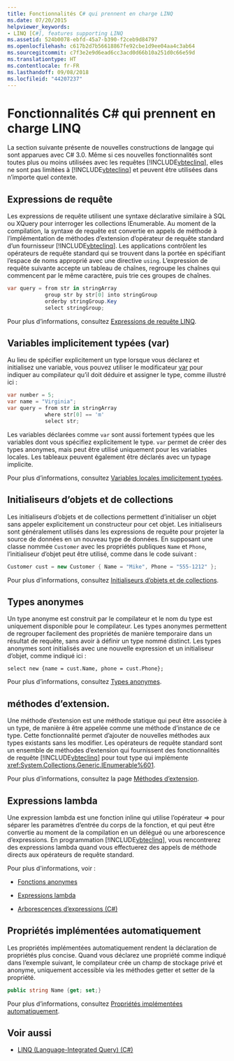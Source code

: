 ```yaml
---
title: Fonctionnalités C# qui prennent en charge LINQ
ms.date: 07/20/2015
helpviewer_keywords:
- LINQ [C#], features supporting LINQ
ms.assetid: 524b0078-ebfd-45a7-b390-f2ceb9d84797
ms.openlocfilehash: c617b2d7b56618867fe92cbe1d9ee04aa4c3ab64
ms.sourcegitcommit: c7f3e2e9d6ead6cc3acd0d66b10a251d0c66e59d
ms.translationtype: HT
ms.contentlocale: fr-FR
ms.lasthandoff: 09/08/2018
ms.locfileid: "44207237"
---
```

# <a name="c-features-that-support-linq"></a>Fonctionnalités C# qui prennent en charge LINQ
La section suivante présente de nouvelles constructions de langage qui sont apparues avec C# 3.0. Même si ces nouvelles fonctionnalités sont toutes plus ou moins utilisées avec les requêtes [!INCLUDE[vbteclinq](~/includes/vbteclinq-md.md)], elles ne sont pas limitées à [!INCLUDE[vbteclinq](~/includes/vbteclinq-md.md)] et peuvent être utilisées dans n’importe quel contexte.  
  
## <a name="query-expressions"></a>Expressions de requête  
 Les expressions de requête utilisent une syntaxe déclarative similaire à SQL ou XQuery pour interroger les collections IEnumerable. Au moment de la compilation, la syntaxe de requête est convertie en appels de méthode à l’implémentation de méthodes d’extension d’opérateur de requête standard d’un fournisseur [!INCLUDE[vbteclinq](~/includes/vbteclinq-md.md)]. Les applications contrôlent les opérateurs de requête standard qui se trouvent dans la portée en spécifiant l’espace de noms approprié avec une directive `using`. L’expression de requête suivante accepte un tableau de chaînes, regroupe les chaînes qui commencent par le même caractère, puis trie ces groupes de chaînes.  
  
```csharp  
var query = from str in stringArray  
            group str by str[0] into stringGroup  
            orderby stringGroup.Key  
            select stringGroup;  
```  
  
 Pour plus d’informations, consultez [Expressions de requête LINQ](../../../../csharp/programming-guide/linq-query-expressions/index.md).  
  
## <a name="implicitly-typed-variables-var"></a>Variables implicitement typées (var)  
 Au lieu de spécifier explicitement un type lorsque vous déclarez et initialisez une variable, vous pouvez utiliser le modificateur [var](../../../../csharp/language-reference/keywords/var.md) pour indiquer au compilateur qu’il doit déduire et assigner le type, comme illustré ici :  
  
```csharp  
var number = 5;  
var name = "Virginia";  
var query = from str in stringArray  
            where str[0] == 'm'  
            select str;  
```  
  
 Les variables déclarées comme `var` sont aussi fortement typées que les variables dont vous spécifiez explicitement le type. `var` permet de créer des types anonymes, mais peut être utilisé uniquement pour les variables locales. Les tableaux peuvent également être déclarés avec un typage implicite.  
  
 Pour plus d’informations, consultez [Variables locales implicitement typées](../../../../csharp/programming-guide/classes-and-structs/implicitly-typed-local-variables.md).  
  
## <a name="object-and-collection-initializers"></a>Initialiseurs d’objets et de collections  
 Les initialiseurs d’objets et de collections permettent d’initialiser un objet sans appeler explicitement un constructeur pour cet objet. Les initialiseurs sont généralement utilisés dans les expressions de requête pour projeter la source de données en un nouveau type de données. En supposant une classe nommée `Customer` avec les propriétés publiques `Name` et `Phone`, l’initialiseur d’objet peut être utilisé, comme dans le code suivant :  
  
```csharp  
Customer cust = new Customer { Name = "Mike", Phone = "555-1212" };  
```  
  
 Pour plus d’informations, consultez [Initialiseurs d’objets et de collections](../../../../csharp/programming-guide/classes-and-structs/object-and-collection-initializers.md).  
  
## <a name="anonymous-types"></a>Types anonymes  
 Un type anonyme est construit par le compilateur et le nom du type est uniquement disponible pour le compilateur. Les types anonymes permettent de regrouper facilement des propriétés de manière temporaire dans un résultat de requête, sans avoir à définir un type nommé distinct. Les types anonymes sont initialisés avec une nouvelle expression et un initialiseur d’objet, comme indiqué ici :  
  
```  
select new {name = cust.Name, phone = cust.Phone};  
```  
  
 Pour plus d’informations, consultez [Types anonymes](../../../../csharp/programming-guide/classes-and-structs/anonymous-types.md).  
  
## <a name="extension-methods"></a>méthodes d’extension.  
 Une méthode d’extension est une méthode statique qui peut être associée à un type, de manière à être appelée comme une méthode d’instance de ce type. Cette fonctionnalité permet d’ajouter de nouvelles méthodes aux types existants sans les modifier. Les opérateurs de requête standard sont un ensemble de méthodes d’extension qui fournissent des fonctionnalités de requête [!INCLUDE[vbteclinq](~/includes/vbteclinq-md.md)] pour tout type qui implémente <xref:System.Collections.Generic.IEnumerable%601>.  
  
 Pour plus d’informations, consultez la page [Méthodes d’extension](../../../../csharp/programming-guide/classes-and-structs/extension-methods.md).  
  
## <a name="lambda-expressions"></a>Expressions lambda  
 Une expression lambda est une fonction inline qui utilise l’opérateur => pour séparer les paramètres d’entrée du corps de la fonction, et qui peut être convertie au moment de la compilation en un délégué ou une arborescence d’expressions. En programmation [!INCLUDE[vbteclinq](~/includes/vbteclinq-md.md)], vous rencontrerez des expressions lambda quand vous effectuerez des appels de méthode directs aux opérateurs de requête standard.  
  
 Pour plus d'informations, voir :  
  
-   [Fonctions anonymes](../../../../csharp/programming-guide/statements-expressions-operators/anonymous-functions.md)  
  
-   [Expressions lambda](../../../../csharp/programming-guide/statements-expressions-operators/lambda-expressions.md)  
  
-   [Arborescences d’expressions (C#)](../../../../csharp/programming-guide/concepts/expression-trees/index.md)  
  
## <a name="auto-implemented-properties"></a>Propriétés implémentées automatiquement  
 Les propriétés implémentées automatiquement rendent la déclaration de propriétés plus concise. Quand vous déclarez une propriété comme indiqué dans l’exemple suivant, le compilateur crée un champ de stockage privé et anonyme, uniquement accessible via les méthodes getter et setter de la propriété.  
  
```csharp  
public string Name {get; set;}  
```  
  
 Pour plus d’informations, consultez [Propriétés implémentées automatiquement](../../../../csharp/programming-guide/classes-and-structs/auto-implemented-properties.md).  
  
## <a name="see-also"></a>Voir aussi

- [LINQ (Language-Integrated Query) (C#)](../../../../csharp/programming-guide/concepts/linq/index.md)
